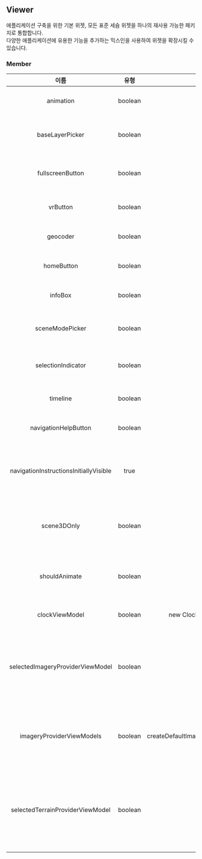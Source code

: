 <h2> Viewer </h2> 
애플리케이션 구축을 위한 기본 위젯, 모든 표준 세슘 위젯을 하나의 재사용 가능한 패키지로 통합합니다. <br>
다양한 애플리케이션에 유용한 기능을 추가하는 믹스인을 사용하여 위젯을 확장시킬 수 있습니다.<br>

<h3>Member</h3>

|이름|유형|기본값|설명|
|:---:|:---:|:--:|:-----:|
|animation|boolean|true|false로 설정시, 애니메이션 위젯이 생성되지 않습니다.|
|baseLayerPicker|boolean|true|false로 설정시, baseLayerPicker 위젯이 생성되지 않습니다.|
|fullscreenButton|boolean|true|false로 설정시, fullscreenButton 위젯이 생성되지 않습니다.|
|vrButton|boolean|false|false로 설정시, vrButton 위젯이 생성되지 않습니다.|
|geocoder|boolean|true|false로 설정시, geocoder 위젯이 생성되지 않습니다.|
|homeButton|boolean|true|false로 설정시, homeButton 위젯이 생성되지 않습니다.|
|infoBox|boolean|true|false로 설정시, infoBox 위젯이 생성되지 않습니다.|
|sceneModePicker|boolean|true|false로 설정시, sceneModePicker 위젯이 생성되지 않습니다.|
|selectionIndicator|boolean|true|false로 설정시, selectionIndicator 위젯이 생성되지 않습니다.|
|timeline|boolean|true|false로 설정시, timeline 위젯이 생성되지 않습니다.|
|navigationHelpButton|boolean|true|false로 설정시, 탐색 도움말 버튼이 생성되지 않습니다.|
|navigationInstructionsInitiallyVisible|true|boolean|탐색 지침이 처음에 표시되어야하면 true, 사용자가 버튼을 명시적으로 클릭할 때 까지 표시되지 않아야하면 false 입니다.|
|scene3DOnly|boolean|false|true 이면 각 geometry instancesms GPU 메모리 절약을 위해 3D로만 렌더링 됩니다. |
|shouldAnimate|boolean|false|true 시계가 기본적으로 시뮬레이션 시간을 앞당기려고 시도해야하는경우, false 이옵션은 설정보다 우선|
|clockViewModel|boolean|new ClockViewModel(clock)|햔제시간을 제어하는데 사용하는 시계보기 모|
|selectedImageryProviderViewModel|boolean||현재 기본 이미지 레이어에 대한 뷰 모델이 제공되지 않은 경우, 사용가능한 첫번째 레이어가 사용됩니다. 이값은 'baseLayerPicker'가 true로 설정된 경우에만 유효합니다.|
|imageryProviderViewModels|boolean|createDefaultImageryProviderViewModels()|BaseLayerPicker에서 선택할 수 있는 ProviderViewModel 배열입니다. 이 값은 'baseLayerPicker'가 true로 설정된 경우에만 유효합니다.|
|selectedTerrainProviderViewModel|boolean|true|현재 기본 지형 레이어에 대한 뷰 모델이 제공되지 않은 경우 사용 가능한 첫 번째 기본 레이어가 사용됩니다. 이 값은 'baseLayerPicker'가 true로 설정된 경우에만 유효합니다.|

